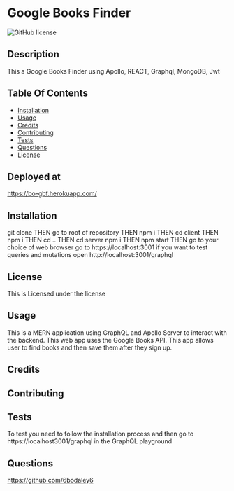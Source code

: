 # Google Books Finder

![GitHub license](https://img.shields.io/badge/license--blue.svg)

## Description

This a Google Books Finder using Apollo, REACT, Graphql, MongoDB, Jwt

## Table Of Contents

- [Installation](#installation)
- [Usage](#Usage)
- [Credits](#Credits)
- [Contributing](#Contributing)
- [Tests](#Tests)
- [Questions](#Questions)
- [License](#license)

## Deployed at
https://bo-gbf.herokuapp.com/

## Installation

git clone THEN go to root of repository THEN npm i THEN cd client THEN npm i THEN cd .. THEN cd server npm i THEN npm start THEN go to your choice of web browser go to https://localhost:3001
if you want to test queries and mutations
open http://localhost:3001/graphql
## License

This is Licensed under the license

## Usage

This is a MERN application using GraphQL and Apollo Server to interact with the backend. This web app uses the Google Books API. This app allows user to find books and then save them after they sign up.

## Credits

## Contributing

## Tests

To test you need to follow the installation process and then go to https://localhost3001/graphql in the GraphQL playground

## Questions

https://github.com/6bodaley6
